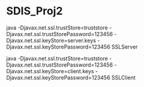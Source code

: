 # SDIS_Proj2

java -Djavax.net.ssl.trustStore=truststore -Djavax.net.ssl.trustStorePassword=123456 -Djavax.net.ssl.keyStore=server.keys -Djavax.net.ssl.keyStorePassword=123456 SSLServer

java -Djavax.net.ssl.trustStore=truststore -Djavax.net.ssl.trustStorePassword=123456 -Djavax.net.ssl.keyStore=client.keys -Djavax.net.ssl.keyStorePassword=123456 SSLClient
